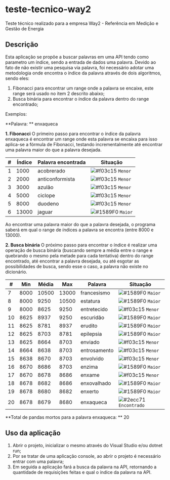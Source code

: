 # teste-tecnico-way2
Teste técnico realizado para a empresa Way2 - Referência em Medição e Gestão de Energia

## **Descrição**

Esta aplicação se propõe a buscar palavras em uma API tendo como parametro um índice, sendo a entrada de dados uma palavra. Devido ao fato de não existir uma pesquisa via palavra, foi necessário adotar uma metodologia onde encontra o índice da palavra através de dois algoritmos, sendo eles:

1. Fibonacci para encontrar um range onde a palavra se encaixe, este range será usado no item 2 descrito abaixo;
2. Busca binária para encontrar o índice da palavra dentro do range encontrado;

Exemplos:

**Palavra: ** enxaqueca

**1. Fibonacci**
O primeiro passo para encontrar o índice da palavra enxaqueca é encontrar um range onde esta palavra se encaixa para isso aplica-se a fórmula de Fibonacci, testando incrementalmente até encontrar uma palavra maior do que a palavra desejada.

| #   | Índice | Palavra encontrada | Situação                                                         |
| --- | ------ | ------------------ | ---------------------------------------------------------------- |
| 1   | 1000   | acobrerado         | ![#f03c15](https://placehold.it/15/f03c15/000000?text=+) `Menor` |
| 2   | 2000   | anticonformista    | ![#f03c15](https://placehold.it/15/f03c15/000000?text=+) `Menor` |
| 3   | 3000   | azulão             | ![#f03c15](https://placehold.it/15/f03c15/000000?text=+) `Menor` |
| 4   | 5000   | ciclope            | ![#f03c15](https://placehold.it/15/f03c15/000000?text=+) `Menor` |
| 5   | 8000   | duodeno            | ![#f03c15](https://placehold.it/15/f03c15/000000?text=+) `Menor` |
| 6   | 13000  | jaguar             | ![#1589F0](https://placehold.it/15/1589F0/000000?text=+) `Maior` |

Ao encontrar uma palavra maior do que a palavra desejada, o programa saberá em qual o range de índices a palavra se encontra (entre 8000 e 13000).

**2. Busca binária**
O próximo passo para encontrar o índice é realizar uma operação de busca binária (buscando sempre a média entre o range e quebrando o mesmo pela metade para cada tentativa) dentro do range encontrado, até encontrar a palavra desejada, ou até esgotar as possibilidades de busca, sendo esse o caso, a palavra não existe no dicionário.

| #   | Min  | Média | Max   | Palavra      | Situação                                                              |
| --- | ---- | ----- | ----- | ------------ | --------------------------------------------------------------------- |
| 7   | 8000 | 10500 | 13000 | francesismo  | ![#1589F0](https://placehold.it/15/1589F0/000000?text=+) `Maior`      |
| 8   | 8000 | 9250  | 10500 | estatura     | ![#1589F0](https://placehold.it/15/1589F0/000000?text=+) `Maior`      |
| 9   | 8000 | 8625  | 9250  | entretecido  | ![#f03c15](https://placehold.it/15/f03c15/000000?text=+) `Menor`      |
| 10  | 8625 | 8937  | 9250  | escuridão    | ![#1589F0](https://placehold.it/15/1589F0/000000?text=+) `Maior`      |
| 11  | 8625 | 8781  | 8937  | erudito      | ![#1589F0](https://placehold.it/15/1589F0/000000?text=+) `Maior`      |
| 12  | 8625 | 8703  | 8781  | epilepsia    | ![#1589F0](https://placehold.it/15/1589F0/000000?text=+) `Maior`      |
| 13  | 8625 | 8664  | 8703  | enviado      | ![#f03c15](https://placehold.it/15/f03c15/000000?text=+) `Menor`      |
| 14  | 8664 | 8638  | 8703  | entrosamento | ![#f03c15](https://placehold.it/15/f03c15/000000?text=+) `Menor`      |
| 15  | 8638 | 8670  | 8703  | envolvido    | ![#f03c15](https://placehold.it/15/f03c15/000000?text=+) `Menor`      |
| 16  | 8670 | 8686  | 8703  | enzima       | ![#1589F0](https://placehold.it/15/1589F0/000000?text=+) `Maior`      |
| 17  | 8670 | 8678  | 8686  | enxame       | ![#f03c15](https://placehold.it/15/f03c15/000000?text=+) `Menor`      |
| 18  | 8678 | 8682  | 8686  | enxovalhado  | ![#1589F0](https://placehold.it/15/1589F0/000000?text=+) `Maior`      |
| 19  | 8678 | 8680  | 8682  | enxerto      | ![#1589F0](https://placehold.it/15/1589F0/000000?text=+) `Maior`      |
| 20  | 8678 | 8679  | 8680  | enxaqueca    | ![#2ecc71](https://placehold.it/15/2ecc71/000000?text=+) `Encontrado` |

**Total de pandas mortos para a palavra enxaqueca: ** 20

## **Uso da aplicação**

1. Abrir o projeto, inicializar o mesmo através do Visual Studio e/ou dotnet run;
2. Por se tratar de uma aplicação console, ao abrir o projeto é necessário entrar com uma palavra;
3. Em seguida a aplicação fará a busca da palavra na API, retornando a quantidade de requisições feitas e qual o índice da palavra na API.
